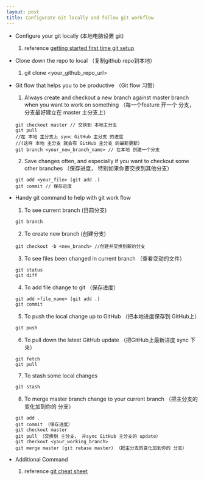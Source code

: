 ```yaml
---
layout: post
title: Configurate Git locally and follow git workflow
---
```


* Configure your git locally (本地电脑设置 git)
  1. reference [getting started first time git setup](https://git-scm.com/book/en/v2/Getting-Started-First-Time-Git-Setup)

* Clone down the repo to local （复制github repo到本地）
  1. git clone <your_github_repo_url>

* Git flow that helps you to be productive （Git flow 习惯）
  1. Always create and checkout a new branch against master branch when you want to work on something （每一个feature 开一个 分支， 分支最好建立在 master 主分支上）
  ```
  git checkout master // 交换到 本地主分支
  git pull 
  //在 本地 主分支上 sync GitHub 主分支 的进度
  //(这样 本地 主分支 就会有 GitHub 主分支 的最新更新）
  git branch <your_new_branch_name> // 在本地 创建一个分支
  ```
  2. Save changes often, and especially if you want to checkout some other branches （保存进度， 特别如果你要交换到其他分支）
  ```
  git add <your_file> (git add .) 
  git commit // 保存进度
  ```

* Handy git command to help with git work flow
  1. To see current branch (目前分支)
  ```
  git branch
  ```
  2. To create new branch (创建分支)
  ```
  git checkout -b <new_branch> //创建并交换到新的分支
  ```
  3. To see files been changed in current branch （查看变动的文件）
  ```
  git status
  git diff
  ```
  4. To add file change to git （保存进度）
  ```
  git add <file_name> (git add .)
  git commit
  ```
  5. To push the local change up to GitHub （把本地进度保存到 GitHub上）
  ```
  git push
  ```
  6. To pull down the latest GitHub update （把GitHub上最新进度 sync 下来）
  ```
  git fetch
  git pull
  ```
  7. To stash some local changes
  ```
  git stash
  ```
  8. To merge master branch change to your current branch （把主分支的变化加到你的 分支）
  ```
  git add .
  git commit （保存进度）
  git checkout master
  git pull （交换到 主分支， 并sync GitHub 主分支的 update）
  git checkout <your_working_branch>
  git merge master (git rebase master) （把主分支的变化加到你的 分支）
  ```

* Additional Command
  1. reference [git cheat sheet](https://www.git-tower.com/blog/git-cheat-sheet)
